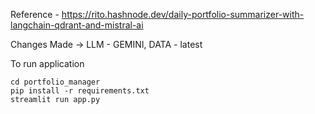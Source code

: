 Reference - https://rito.hashnode.dev/daily-portfolio-summarizer-with-langchain-qdrant-and-mistral-ai

Changes Made -> LLM - GEMINI, DATA - latest

To run application

```
cd portfolio_manager
pip install -r requirements.txt
streamlit run app.py
```
